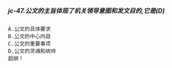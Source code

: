 ##### jc-47.公文的主旨体现了机关领导意图和发文目的,它是(D)
    A.公文的具体要求
    B.公文的中心内容
    C.公文的重要事项
    D.公文的灵魂和统帅
    超纲！


















    